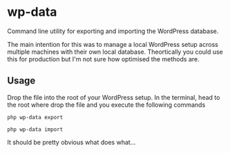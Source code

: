 wp-data
==============================================================================

Command line utility for exporting and importing the WordPress database.

The main intention for this was to manage a local WordPress setup across
multiple machines with their own local database. Theortically you could use
this for production but I'm not sure how optimised the methods are.


Usage
------------------------------------------------------------------------------

Drop the file into the root of your WordPress setup. In the terminal, head to
the root where drop the file and you execute the following commands

    php wp-data export

    php wp-data import
    
It should be pretty obvious what does what...
